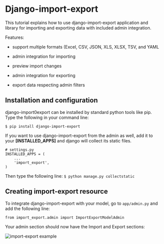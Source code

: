 # Django-import-export

This tutorial explains how to use django-import-export application and library for importing
and exporting data with included admin integration.

Features:

* support multiple formats (Excel, CSV, JSON, XLS, XLSX, TSV, and YAML 

* admin integration for importing

* preview import changes

* admin integration for exporting

* export data respecting admin filters


## Installation and configuration

django-import0export can be installed by standard python tools like pip. Type the following 
in your command line:

` $ pip install django-import-export `

If you want to use django-import-export from the admin as well, add it to your **[INSTALLED_APPS]**
and django will collect its static files.

```
# settings.py
INSTALLED_APPS = (
    ...
    'import_export',
)
```

Then type the following line:
`$ python manage.py collectstatic`

## Creating import-export resource

To integrate django-import-export with your model, go to `app/admin.py` and add the following line:

`from import_export.admin import ImportExportModelAdmin`

Your admin section should now have the Import and Export sections:

![ import-export example ](https://django-import-export.readthedocs.io/en/stable/_images/django-import-export-change.png)




